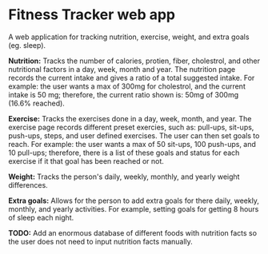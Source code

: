 # Fitness Tracker web app
A web application for tracking nutrition, exercise, weight, and extra goals (eg. sleep).

<b>Nutrition:</b> Tracks the number of calories, protien, fiber, cholestrol, and other nutritional factors in a day, week, month and year. The nutrition page records the current intake and gives a ratio of a total suggested intake. For example: the user wants a max of 300mg for cholestrol, and the current intake is 50 mg; therefore, the current ratio shown is: 50mg of 300mg (16.6% reached).

<b>Exercise:</b> Tracks the exercises done in a day, week, month, and year. The exercise page records different preset exercies, such as: pull-ups, sit-ups, push-ups, steps, and user defined exercises. The user can then set goals to reach. For example: the user wants a max of 50 sit-ups, 100 push-ups, and 10 pull-ups; therefore, there is a list of these goals and status for each exercise if it that goal has been reached or not.

<b>Weight:</b> Tracks the person's daily, weekly, monthly, and yearly weight differences.

<b>Extra goals:</b> Allows for the person to add extra goals for there daily, weekly, monthly, and yearly activities.
For example, setting goals for getting 8 hours of sleep each night.

<b>TODO:</b> Add an enormous database of different foods with nutrition facts so the user does not need to input nutrition facts manually.
